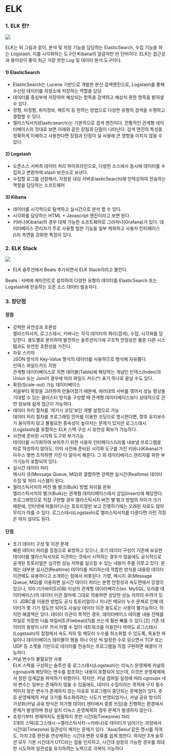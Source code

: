# ELK



### 1. ELK 란? <a href="#1-elk" id="1-elk"></a>

![](https://media.vlpt.us/images/courage331/post/1b6ebedb-a5eb-49ea-85d8-c522f96b4561/image.png)

ELK는 위 그림과 같이, 분석 및 저장 기능을 담당하는 ElasticSearch, 수집 기능을 하는 Logstash, 이를 시각화하는 도구인 Kibana의 앞글자만 딴 단어이다. ELK는 접근성과 용이성이 좋아 최근 가장 핫한 Log 및 데이터 분석 도구이다.

#### 1) ElasticSearch <a href="#1-elasticsearch" id="1-elasticsearch"></a>

* ElasticSearch는 Lucene 기반으로 개발한 분산 검색엔진으로, Logstash를 통해 수신된 데이터를 저장소에 저장하는 역할을 담당
* 데이터를 중심부에 저장하여 예상되는 항목을 검색하고 예상치 못한 항목을 밝혀낼 수 있다.
* 정형, 비정형, 위치정보, 메트릭 등 원하는 방법으로 다양한 유형의 검색을 수행하고 결합할 수 있다.
* 엘라스틱서치(Elasticsearch)는 기본적으로 검색 엔진이다. 전통적인 관계형 데이터베이스의 잣대로 보면 아래와 같은 장점과 단점이 나타난다. 검색 엔진의 특성을 정확하게 이해하고 사용한다면 장점과 단점이 실 사용에 큰 영향을 미치지 않을 수 있다.

#### 2) Logstash <a href="#2-logstash" id="2-logstash"></a>

* 오픈소스 서버측 데이터 처리 파이프라인으로, 다양한 소스에서 동시에 데이터를 수집하고 변환하여 stash 보관소로 보낸다.
* 수집할 로그를 선정해서, 지정된 대상 서버(ElasticSearch)에 인덱싱하여 전송하는 역할을 담당하는 소프트웨어

#### 3) Kibana <a href="#3-kibana" id="3-kibana"></a>

* 데이터를 시각적으로 탐색하고 실시간으로 분석 할 수 있다.
* 시각화를 담당하는 HTML + Javascript 엔진이라고 보면 된다.
* 키바나(Kibana)의 경우 대체 가능한 소프트웨어로 그라파나(Grafana)가 있다. 데이터베이스 관리자가 주로 사용할 법한 기능을 일부 제외하고 사용자 인터페이스(UI) 측면을 강화한 특징이 있다.

### 2. ELK Stack <a href="#2-elk-stack" id="2-elk-stack"></a>

![](https://media.vlpt.us/images/courage331/post/fb7b5100-f382-4ee6-bf78-3eead9ff30a0/image.png)

* ELK 솔루션에서 Beats 추가되면서 ELK Stack이라고 불린다.

Beats : 서버에 에이전트로 설치하여 다양한 유형의 데이터를 ElasticSearch 또는 Logstash에 전송하는 오픈 소스 데이터 발송자다.

### 3. 장단점 <a href="#3" id="3"></a>

#### 장점 <a href="#undefined" id="undefined"></a>

* 강력한 유연성과 호환성\
  엘라스틱서치, 로그스태시, 키바나는 각각 데이터의 쿼리(검색), 수집, 시각화를 담당한다. 용도별로 분리하여 발전하는 솔루션이기에 구조적 안정성은 물론 다른 시스템과도 유연한 호환성을 가진다.
* 자유 스키마\
  JSON 방식의 Key-Value 형식의 데이터를 사용하므로 형식에 자유롭다.\
  인덱스 와일드카드 지원\
  관계형 데이터베이스로 치면 테이블(Table)에 해당하는 개념인 인덱스(Index)의 Union 또는 Join이 경우에 따라 와일드 카드(\*) 표기 하나로 끝날 수도 있다.
* 확장(Scale-out) 가능 데이터베이스\
  처음부터 확장을 고려하여 만들어졌기 때문에, 여러대의 서버를 엮어서 성능 향상을 기대할 수 있는 클러스터 방식을 구성할 때 관계형 데이터베이스보다 상대적으로 관련 정보에 쉽게 접근이 가능하다.
* 데이터 처리 절차를 '레거시 코딩'보단 개별 설정으로 가능\
  데이터 처리 절차를 프로그래밍 언어를 이용한 코딩으로 명시한다면, 향후 유지보수가 용이하지 않고 불필요한 종속성이 높아지는 문제가 있지만 로그스태시(Logstash)를 포함하는 ELK 스택 구성 시 유연성 확보가 가능하다.
* 사전에 준비된 시각화 도구와 부가기능\
  데이터를 시각화하여 보여주기 위한 사용자 인터페이스(UI)를 내보낼 프로그램을 따로 작성하지 않아도, 이미 사전에 준비된 시각화 도구를 가진 키바나(Kibana)가 마우스 몇번 조작하면 거진 다 알아서 해준다. 그 외 데이터베이스 관리자를 위한 부가기능이 포함되어 있다.
* 실시간 데이터 처리\
  메시지 큐(Message Queue, MQ)와 결합하면 강력한 실시간(Realtime) 데이터 수집 및 처리 시스템이 된다.
* 엘라스틱서치의 버전 별 벌크(Bulk) 방법 차이를 완화\
  엘라스틱서치의 벌크(Bulk)는 관계형 데이터베이스에서 삽입(Insert)에 해당한다. 프로그래밍으로 직접 구현할 경우 엘라스틱서치 버전 별 벌크 방법의 차이가 크기 때문에, 인터넷에 떠돌아다니는 튜토리얼만 보고 진행하기에는 오래된 자료도 많아 무리가 따를 수 있다. 로그스태시(Logstash)로 엘라스틱서치를 다룬다면 이런 걱정은 하지 않아도 된다.

#### 단점 <a href="#undefined" id="undefined"></a>

* 초기 데이터 구성 및 이관 문제\
  빠른 데이터 처리를 장점으로 표방하고 있으나, 초기 데이터 구성이 기존에 보유한 데이터를 엘라스틱서치로 이관하는 것에서 시작하는 경우가 많음에도 공식적으로 공개된 튜토리얼은 심각한 성능 저하를 일으킬 수 있는 내용이 주를 이루고 있다. 문제는 대부분 실시간(Realtime) 데이터를 처리하는데 적합한 방식을 대용량 데이터 이관에도 유용하다고 소개하는 점에서 비롯된다. 가령, 메시지 큐(Message Queue, MQ)를 이용하면 실시간 데이터 처리는 분명 안정성과 속도면에서 강점이 있으나, 100 기가바이트(GB) 이상의 관계형 데이터베이스(ex. MySQL, 오라클 데이터베이스)의 데이터 이관 절차에 그대로 적용하면 상당한 성능 저하의 우려가 있다. JDBC를 이용한 방법도 공식 튜토리얼이나 지나친 메모리 누수 문제로 인해 데이터가 몇 기가 정도만 되어도 사실상 데이터 이관 용도로는 사용이 불가능하다. 하지만 해결책은 있다. 데이터 이관이 목적인 경우, 데이터베이스 테이블 내용 전체를 파일로 저장한 다음 파일비트(Filebeat)\[1]를 쓰는게 훨씬 빠를 수 있다.\[2] 기존 데이터의 용량이 너무 커서 어쩔 수 없이 네트워크를 이용한다 하여도 로그스태시(Logstash)의 접점에서 속도 저하 및 메모리 누수를 최소화할 수 있도록, 목표한 파일이나 데이터베이스 테이블의 행을 하나 이상 씩 일정한 수로 읽으면서 TCP 또는 UDP 등 소켓을 기반으로 데이터를 전송하는 프로그램을 직접 구현하면 해결이 가능하다.
* 커널 변수의 불필요한 사용\
  ELK 스택을 구성하는 솔루션 중 로그스태시(Logstash)는 리눅스 운영체제 커널의 cgroups에 해당하는 변수를 참조하는 내용이 포함되어 있는데, 이것은 운영체제에서 정한 임계값을 파악하기 위함이다. 하지만, 커널 컴파일 설정에 따라 cgroups 내의 변수는 일부는 존재하지 않을 수 있음에도, 데이터 수집이라는 목적에 구지 필수적이지 않은 변수가 존재하지 않는 이유로 프로그램이 중단되는 문제점이 있다. 주로 운영체제의 커널 크기를 최소화하려는 시도가 반영되었거나, 커널 공유 방식의 가상화(커널 공유 방식은 저가형 데이터 센터에서 종종 쓰임)을 진행하는 환경에서 문제가 발생하며 정상 설치 리눅스 운영체제의 경우 문제가 발생하지 않는다.
* 초창기부터 현재까지도 원활하지 못한 시간대(Timezone) 처리\
  3개의 스택(로그스태시->엘라스틱서치->키바나)로 데이터가 넘어가는 과정에서 시간대(Timezone) 일관성이 깨지는 문제가 있다. 'Asia/Seoul'같은 명시를 하여도, 마치 2중 환전을 연상케하는 시간대 변환 오류를 쉽게 범한다. 하지만 3개 솔루션 모두 기본 시간대가 UTC라는 점을 인지하고, 시간대 설정의 가능한 경우를 최대한 시도하여 일관성을 유지하려는 노력으로 극복이 가능하다
